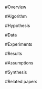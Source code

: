 #Overview



#Algorithm



#Hypothesis



#Data



#Experiments



#Results



#Assumptions



#Synthesis



#Related papers



